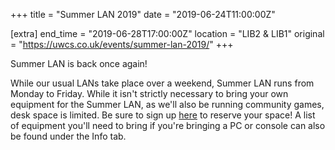 +++
title = "Summer LAN 2019"
date = "2019-06-24T11:00:00Z"

[extra]
end_time = "2019-06-28T17:00:00Z"
location = "LIB2 & LIB1"
original = "https://uwcs.co.uk/events/summer-lan-2019/"
+++

Summer LAN is back once again\!

While our usual LANs take place over a weekend, Summer LAN runs from Monday to Friday. While it isn't strictly necessary to bring your own equipment for the Summer LAN, as we'll also be running community games, desk space is limited. Be sure to sign up [here](https://warwick.gg/events/summer-lan-2019) to reserve your space\! A list of equipment you'll need to bring if you're bringing a PC or console can also be found under the Info tab.

